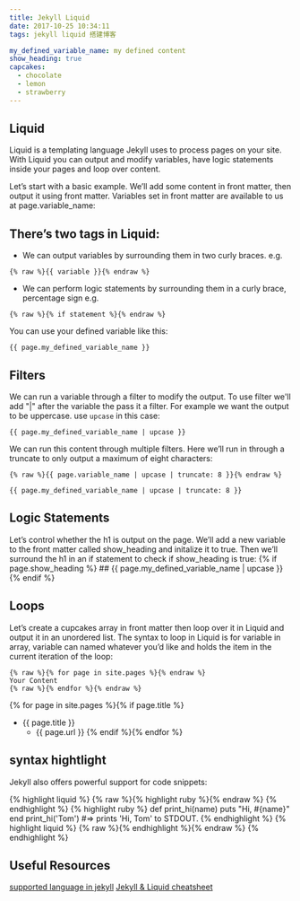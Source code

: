 ```yaml
---
title: Jekyll Liquid
date: 2017-10-25 10:34:11
tags: jekyll liquid 搭建博客

my_defined_variable_name: my defined content
show_heading: true
capcakes:
  - chocolate
  - lemon
  - strawberry
---
```


## Liquid

Liquid is a templating language Jekyll uses to process pages on your site.
With Liquid you can output and modify variables,
have logic statements inside your pages and loop over content.

Let’s start with a basic example. We’ll add some content in front matter,
then output it using front matter.
Variables set in front matter are available to us at page.variable_name:


## There’s two tags in Liquid:

* We can output variables by surrounding them in two curly braces.
e.g.
```liquid
{% raw %}{{ variable }}{% endraw %}
```
* We can perform logic statements by surrounding them in a curly brace,
percentage sign e.g.
```liquid
{% raw %}{% if statement %}{% endraw %}
```
You can use your defined variable like this:
```liquid
{{ page.my_defined_variable_name }}
```


## Filters

We can run a variable through a filter to modify the output.
To use filter we'll add "|" after the variable the pass it a filter.
For example we want the output to be uppercase.
use <code>upcase</code> in this case:
```liquid
{{ page.my_defined_variable_name | upcase }}
```
We can run this content through multiple filters.
Here we’ll run in through a truncate to only output a maximum of eight characters:
```liquid
{% raw %}{{ page.variable_name | upcase | truncate: 8 }}{% endraw %}
```
```liquid
{{ page.my_defined_variable_name | upcase | truncate: 8 }}
```

## Logic Statements

Let’s control whether the h1 is output on the page.
We’ll add a new variable to the front matter called show_heading
and initalize it to true.
Then we’ll surround the h1 in an if statement to check if show_heading is true:
{% if page.show_heading %}
    ## {{ page.my_defined_variable_name | upcase }}
{% endif %}


## Loops

Let’s create a cupcakes array in front matter then loop over it
in Liquid and output it in an unordered list.
The syntax to loop in Liquid is for variable in array,
variable can named whatever you’d like and holds the item
in the current iteration of the loop:

```liquid
{% raw %}{% for page in site.pages %}{% endraw %}
Your Content
{% raw %}{% endfor %}{% endraw %}
```

{% for page in site.pages %}{% if page.title %}
* {{ page.title }}
   * {{ page.url }}
{% endif %}{% endfor %}


## syntax hightlight

Jekyll also offers powerful support for code snippets:

{% highlight liquid %}
{% raw %}{% highlight ruby %}{% endraw %}
{% endhighlight %}
{% highlight ruby %}
    def print_hi(name)
      puts "Hi, #{name}"
    end
    print_hi('Tom')
    #=> prints 'Hi, Tom' to STDOUT.
{% endhighlight %}
{% highlight liquid %}
{% raw %}{% endhighlight %}{% endraw %}
{% endhighlight %}


## Useful Resources

[supported language in jekyll](https://haisum.github.io/2014/11/07/jekyll-pygments-supported-highlighters/)
[Jekyll & Liquid cheatsheet](https://gist.github.com/smutnyleszek/9803727)
